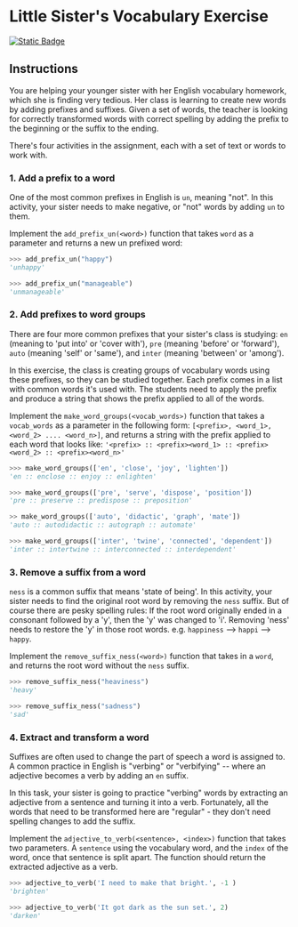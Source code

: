 # Little Sister's Vocabulary Exercise
[![Static Badge](https://img.shields.io/badge/Link-To%20Exercise-blue)](https://exercism.org/tracks/python/exercises/little-sisters-vocab)

## Instructions

You are helping your younger sister with her English vocabulary homework, which 
she is finding very tedious. Her class is learning to create new words by 
adding prefixes and suffixes. Given a set of words, the teacher is looking for 
correctly transformed words with correct spelling by adding the prefix to the 
beginning or the suffix to the ending.

There's four activities in the assignment, each with a set of text or words to 
work with.

### 1. Add a prefix to a word

One of the most common prefixes in English is `un`, meaning "not". In this 
activity, your sister needs to make negative, or "not" words by adding `un` to 
them.

Implement the `add_prefix_un(<word>)` function that takes `word` as a parameter 
and returns a new un prefixed word:

```python
>>> add_prefix_un("happy")
'unhappy'

>>> add_prefix_un("manageable")
'unmanageable'
```

### 2. Add prefixes to word groups

There are four more common prefixes that your sister's class is studying: `en` 
(meaning to 'put into' or 'cover with'), `pre` (meaning 'before' or 'forward'), 
`auto` (meaning 'self' or 'same'), and `inter` (meaning 'between' or 'among').

In this exercise, the class is creating groups of vocabulary words using these 
prefixes, so they can be studied together. Each prefix comes in a list with 
common words it's used with. The students need to apply the prefix and produce 
a string that shows the prefix applied to all of the words.

Implement the `make_word_groups(<vocab_words>)` function that takes a 
`vocab_words` as a parameter in the following form: `[<prefix>, <word_1>, <word_2> .... <word_n>]`, and returns a string with the prefix applied to each 
word that looks like: `'<prefix> :: <prefix><word_1> :: <prefix><word_2> :: <prefix><word_n>'`

```python
>>> make_word_groups(['en', 'close', 'joy', 'lighten'])
'en :: enclose :: enjoy :: enlighten'

>>> make_word_groups(['pre', 'serve', 'dispose', 'position'])
'pre :: preserve :: predispose :: preposition'

>> make_word_groups(['auto', 'didactic', 'graph', 'mate'])
'auto :: autodidactic :: autograph :: automate'

>>> make_word_groups(['inter', 'twine', 'connected', 'dependent'])
'inter :: intertwine :: interconnected :: interdependent'
```

### 3. Remove a suffix from a word

`ness` is a common suffix that means 'state of being'. In this activity, your 
sister needs to find the original root word by removing the `ness` suffix. But 
of course there are pesky spelling rules: If the root word originally ended in 
a consonant followed by a 'y', then the 'y' was changed to 'i'. Removing 'ness' 
needs to restore the 'y' in those root words. e.g. `happiness` --> `happi` --> 
`happy`.

Implement the `remove_suffix_ness(<word>)` function that takes in a `word`, and 
returns the root word without the `ness` suffix.

```python
>>> remove_suffix_ness("heaviness")
'heavy'

>>> remove_suffix_ness("sadness")
'sad'
```

### 4. Extract and transform a word

Suffixes are often used to change the part of speech a word is assigned to. A 
common practice in English is "verbing" or "verbifying" -- where an adjective 
becomes a verb by adding an `en` suffix.

In this task, your sister is going to practice "verbing" words by extracting an 
adjective from a sentence and turning it into a verb. Fortunately, all the 
words that need to be transformed here are "regular" - they don't need spelling 
changes to add the suffix.

Implement the `adjective_to_verb(<sentence>, <index>)` function that takes two 
parameters. A `sentence` using the vocabulary word, and the `index` of the 
word, once that sentence is split apart. The function should return the 
extracted adjective as a verb.

```python
>>> adjective_to_verb('I need to make that bright.', -1 )
'brighten'

>>> adjective_to_verb('It got dark as the sun set.', 2)
'darken'
```